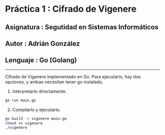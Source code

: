 # Práctica 1 : Cifrado de Vigenere
## Asignatura : Segutidad en Sistemas Informáticos
## Autor	  : Adrián González
## Lenguaje   : Go (Golang)

* * * 

Cifrado de Vigenere implementado en Go. Para ejecutarlo, hay dos opciones, y ambas necesitan tener go instalado.

1. Interpretarlo directamente.

```bash
go run main.go
```

2. Compilarlo y ejecutarlo.

```bash
go build -o vigenere main.go
chmod +x vigenere
./vigenere
```

